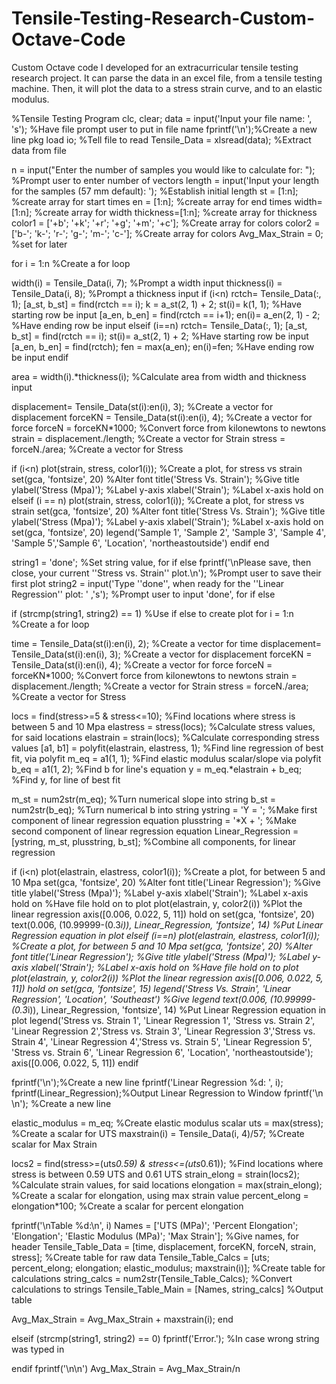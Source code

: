 # Tensile-Testing-Research-Custom-Octave-Code
Custom Octave code I developed for an extracurricular tensile testing research project. It can parse the data in an excel file, from a tensile testing machine. Then, it will plot the data to a stress strain curve, and to an elastic modulus.

%Tensile Testing Program
clc, clear;
data = input('Input your file name: ', 's'); %Have file prompt user to put in file name
fprintf('\n');%Create a new line
pkg load io; %Tell file to read
Tensile_Data = xlsread(data); %Extract data from file

n = input("Enter the number of samples you would like to calculate for: "); %Prompt user to enter number of vectors
length = input('Input your length for the samples (57 mm default): '); %Establish initial length
st = [1:n]; %create array for start times
en = [1:n]; %create array for end times
width=[1:n]; %create array for width
thickness=[1:n]; %create array for thickness
color1 = ['+b'; '+k'; '+r'; '+g'; '+m'; '+c']; %Create array for colors
color2 = ['b-'; 'k-'; 'r-'; 'g-'; 'm-'; 'c-']; %Create array for colors
Avg_Max_Strain = 0; %set for later

for i = 1:n %Create a for loop

  width(i) = Tensile_Data(i, 7); %Prompt a width input
  thickness(i) = Tensile_Data(i, 8); %Prompt a thickness input
  if (i<n)
  rctch= Tensile_Data(:, 1);
  [a_st, b_st] = find(rctch == i);
  k = a_st(2, 1) + 2;
  st(i)= k(1, 1);  %Have starting row be input
  [a_en, b_en] = find(rctch == i+1); 
  en(i)= a_en(2, 1) - 2; %Have ending row be input
elseif (i==n)
  rctch= Tensile_Data(:, 1);
  [a_st, b_st] = find(rctch == i);
  st(i)= a_st(2, 1) + 2; %Have starting row be input
  [a_en, b_en] = find(rctch);
  fen = max(a_en);
  en(i)=fen; %Have ending row be input
  endif

  area = width(i).*thickness(i); %Calculate area from width and thickness input


  displacement= Tensile_Data(st(i):en(i), 3); %Create a vector for displacement
  forceKN = Tensile_Data(st(i):en(i), 4); %Create a vector for force
  forceN = forceKN*1000; %Convert force from kilonewtons to newtons
  strain = displacement./length; %Create a vector for Strain
  stress = forceN./area;  %Create a vector for Stress

  if (i<n)
    plot(strain, stress, color1(i)); %Create a plot, for stress vs strain
    set(gca, 'fontsize', 20) %Alter font
    title('Stress Vs. Strain'); %Give title
    ylabel('Stress (Mpa)'); %Label y-axis
    xlabel('Strain'); %Label x-axis
    hold on
  elseif (i == n)
    plot(strain, stress, color1(i)); %Create a plot, for stress vs strain
    set(gca, 'fontsize', 20) %Alter font
    title('Stress Vs. Strain'); %Give title
    ylabel('Stress (Mpa)'); %Label y-axis
    xlabel('Strain'); %Label x-axis
    hold on
    set(gca, 'fontsize', 20)
    legend('Sample 1', 'Sample 2', 'Sample 3', 'Sample 4', 'Sample 5','Sample 6', 'Location', 'northeastoutside')
  endif
end

string1 = 'done'; %Set string value, for if else
fprintf('\nPlease save, then close, your current ''Stress vs. Strain'' plot.\n'); %Prompt user to save their first plot
string2 = input('Type ''done'', when ready for the ''Linear Regression'' plot: '  ,'s'); %Prompt user to input 'done', for if else

if (strcmp(string1, string2) == 1) %Use if else to create plot
for i = 1:n %Create a for loop
 
  time = Tensile_Data(st(i):en(i), 2); %Create a vector for time
  displacement= Tensile_Data(st(i):en(i), 3); %Create a vector for displacement
  forceKN = Tensile_Data(st(i):en(i), 4); %Create a vector for force
  forceN = forceKN*1000; %Convert force from kilonewtons to newtons
  strain = displacement./length; %Create a vector for Strain
  stress = forceN./area;  %Create a vector for Stress
     
  locs = find(stress>=5 & stress<=10); %Find locations where stress is between 5 and 10 Mpa
  elastress = stress(locs); %Calculate stress values, for said locations
  elastrain = strain(locs); %Calculate corresponding stress values
  [a1, b1] = polyfit(elastrain, elastress, 1); %Find line regression of best fit, via polyfit
  m_eq = a1(1, 1); %Find elastic modulus scalar/slope via polyfit
  b_eq = a1(1, 2); %Find b for line's equation 
  y = m_eq.*elastrain + b_eq; %Find y, for line of best fit 

  m_st = num2str(m_eq); %Turn numerical slope into string
  b_st = num2str(b_eq); %Turn numerical b into string
  ystring = 'Y = '; %Make first component of linear regression equation
  plusstring = '*X + '; %Make second component of linear regression equation
  Linear_Regression = [ystring, m_st, plusstring, b_st]; %Combine all components, for linear regression
  
  if (i<n)
  plot(elastrain, elastress, color1(i)); %Create a plot, for between 5 and 10 Mpa
  set(gca, 'fontsize', 20) %Alter font
  title('Linear Regression'); %Give title
  ylabel('Stress (Mpa)'); %Label y-axis
  xlabel('Strain'); %Label x-axis
  hold on %Have file hold on to plot
  plot(elastrain, y, color2(i)) %Plot the linear regression
  axis([0.006, 0.022, 5, 11])
  hold on
  set(gca, 'fontsize', 20)
  text(0.006, (10.99999-(0.3*i)), Linear_Regression, 'fontsize', 14) %Put Linear Regression equation in plot
  elseif (i==n)
  plot(elastrain, elastress, color1(i)); %Create a plot, for between 5 and 10 Mpa
  set(gca, 'fontsize', 20) %Alter font
  title('Linear Regression'); %Give title
  ylabel('Stress (Mpa)'); %Label y-axis
  xlabel('Strain'); %Label x-axis
  hold on %Have file hold on to plot
  plot(elastrain, y, color2(i)) %Plot the linear regression
  axis([0.006, 0.022, 5, 11])
  hold on
  set(gca, 'fontsize', 15)
  legend('Stress Vs. Strain', 'Linear Regression', 'Location', 'Southeast') %Give legend
  text(0.006, (10.99999-(0.3*i)), Linear_Regression, 'fontsize', 14) %Put Linear Regression equation in plot
  legend('Stress vs. Strain 1', 'Linear Regression 1', 'Stress vs. Strain 2', 'Linear Regression 2','Stress vs. Strain 3', 'Linear Regression 3','Stress vs. Strain 4', 'Linear Regression 4','Stress vs. Strain 5', 'Linear Regression 5', 'Stress vs. Strain 6', 'Linear Regression 6', 'Location', 'northeastoutside');
  axis([0.006, 0.022, 5, 11])
  endif

  fprintf('\n');%Create a new line
  fprintf('Linear Regression %d: ', i);
  fprintf(Linear_Regression);%Output Linear Regression to Window
  fprintf('\n \n'); %Create a new line

  elastic_modulus = m_eq; %Create elastic modulus scalar
  uts = max(stress); %Create a scalar for UTS
  maxstrain(i) = Tensile_Data(i, 4)/57; %Create scalar for Max Strain

  locs2 = find(stress>=(uts*0.59) & stress<=(uts*0.61)); %Find locations where stress is between 0.59 UTS and 0.61 UTS
  strain_elong = strain(locs2); %Calculate strain values, for said locations
  elongation = max(strain_elong); %Create a scalar for elongation, using max strain value 
  percent_elong = elongation*100; %Create a scalar for percent elongation

  fprintf('\nTable %d:\n', i)
  Names = ['UTS (MPa)'; 'Percent Elongation'; 'Elongation'; 'Elastic Modulus (MPa)'; 'Max Strain']; %Give names, for header
  Tensile_Table_Data = [time, displacement, forceKN, forceN, strain, stress]; %Create table for raw data
  Tensile_Table_Calcs = [uts; percent_elong; elongation; elastic_modulus; maxstrain(i)]; %Create table for calculations
  string_calcs = num2str(Tensile_Table_Calcs); %Convert calculations to strings
  Tensile_Table_Main = [Names, string_calcs] %Output table
  
  Avg_Max_Strain = Avg_Max_Strain + maxstrain(i);
end

elseif (strcmp(string1, string2) == 0)
fprintf('Error.'); %In case wrong string was typed in

endif
fprintf('\n\n')
Avg_Max_Strain = Avg_Max_Strain/n
